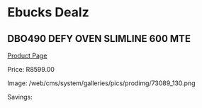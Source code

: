 
# Ebucks Dealz
## DBO490 DEFY OVEN SLIMLINE 600 MTE
[Product Page](https://www.ebucks.com/web/shop/productSelected.do?prodId=1232921570&catId=704989856)

Price: R8599.00

Image: /web/cms/system/galleries/pics/prodimg/73089_130.png

Savings: 


	